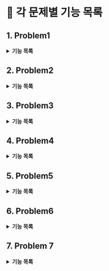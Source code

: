 # :pushpin: 각 문제별 기능 목록

## 1. Problem1
<details>
<summary><b>기능 목록</b></summary>
<div markdown="1">

- highestNum(List<Integer>) : 책 페이지인 Integer형 List를 매개변수로 받아 요구하는 가장 큰 수(int)를 반환한다.
- solution(List<Integer> pobi, List<Integer> crong) : 기능 요구사항을 구현 해 적절한 값을 반환한다.
</div>
</details>

## 2. Problem2
<details>
<summary><b>기능 목록</b></summary>
<div markdown="1"> 

- solution(String cryptogram) : 임의의 문자열 cryptogram이 매개변수로 주어질 때, 연속하는 중복 문자들을 삭제한 결과를 반환한다.
</div>
</details>

## 3. Problem3
<details>
<summary><b>기능 목록</b></summary>
<div markdown="1">

- solution(int number) : 숫자 number가 매개변수로 주어질 때, 1부터 손뼉을 몇번 쳐야 하는지 횟수를 반환한다.
- isThreeSixNine(int number) : 숫자 number가 매개변수로 주어질 때, 1의 자리(10으로 나눈 나머지)가 3, 6, 9 중 하나 이면 true를, 그렇지 않으면 false를 반환한다.
</div>
</details>

## 4. Problem4
<details>
<summary><b>기능 목록</b></summary>
<div markdown="1">

- solution(String word) : 엄마 말씀 word가 매개변수로 주어질 때, 청개구리 사전을 참고해 반대로 반환하여 return 한다.
- convertWithDictionary(char letter) : char 변수 letter가 매개변수로 주어질 때, 청개구리 사전을 참고해 반대로 반환한 char 값을 반환한다.
</div>
</details>

## 5. Problem5
<details>
<summary><b>기능 목록</b></summary>
<div markdown="1">

- solution(int money): 돈의 액수 money가 매개변수로 주어질 때, 오만 원권, 만 원권, 오천 원권, 천 원권, 오백원 동전, 백원 동전, 오십원 동전, 십원 동전, 일원 동전 각 몇개로 변환되는지 금액이 큰 순서대로 리스트에 담아 반환한다.

</div>
</details>

## 6. Problem6
<details>
<summary><b>기능 목록</b></summary>
<div markdown="1">

- solution(List<List<String>> forms): ["이메일", "닉네임"] 형식으로 신청 받은 form을 매개변수로 주어질 때, 신청 받은 닉네임 중 같은 글자가 연속적으로 포함되는 닉네임을 작성한 지원자의 이메일 목록을 반환한다.

</div>
</details>

## 7. Problem 7
<details>
<summary><b>기능 목록</b></summary>
<div markdown="1">

- solution(String user, List<List<String>> friends, List<String> visitors):
  사용자 아이디 user와 친구 관계 정보 friends, 사용자 타임 라인 방문 기록 visitors가 매개변수로 주어질 때, 친구 추천 규칙에 따라 점수가 가장 높은 순으로 정렬해 
  최대 5명을 반환한다. 추천 점수가 0점인 경우 추천하지 않으며 추천 점수가 같은 경우 이름순으로 정렬 한다.
- User 클래스 : 아이디와 친구 목록, 추천 점수를 필드로 가진다
  > - compareTo(User o): Comparable 인터페이스를 상속받아 implement한 메소드로 추천 점수가 가장 높은 순으로 정렬하며, 추천 점수가 같은 경우 이름순으로 정렬한다.
  > - addOnePoint(): User의 추천 점수를 1 증가 시킨다.
  > - addTenPoint(int value): User의 추천 점수를 value 만큼 10 증가 시킨다.
- ListGraph 클래스 : 친구 목록을 담고 있는 클래스로 친구 간 연결에 대한 정보를 가진다.
  > - getUser(User user): 특정 User를 반환한다.
  > - put(User userA, User userB): userA와 userB의 친구 관계를 형성해 각 클래스의 친구 목록에 추가한다.
</div>
</details>